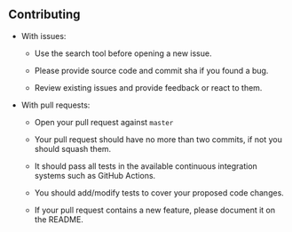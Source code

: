 ## Contributing

- With issues:

    - Use the search tool before opening a new issue.
    
    - Please provide source code and commit sha if you found a bug.
    
    - Review existing issues and provide feedback or react to them.

- With pull requests:
    
    - Open your pull request against `master`
    
    - Your pull request should have no more than two commits, if not you should squash them.
    
    - It should pass all tests in the available continuous integration systems such as GitHub Actions.
    
    - You should add/modify tests to cover your proposed code changes.
    
    - If your pull request contains a new feature, please document it on the README.
